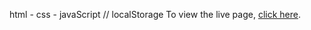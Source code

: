 html - css - javaScript  //  localStorage
To view the live page, [click here](https://mohamed-saied-dev.github.io/ccc/).
